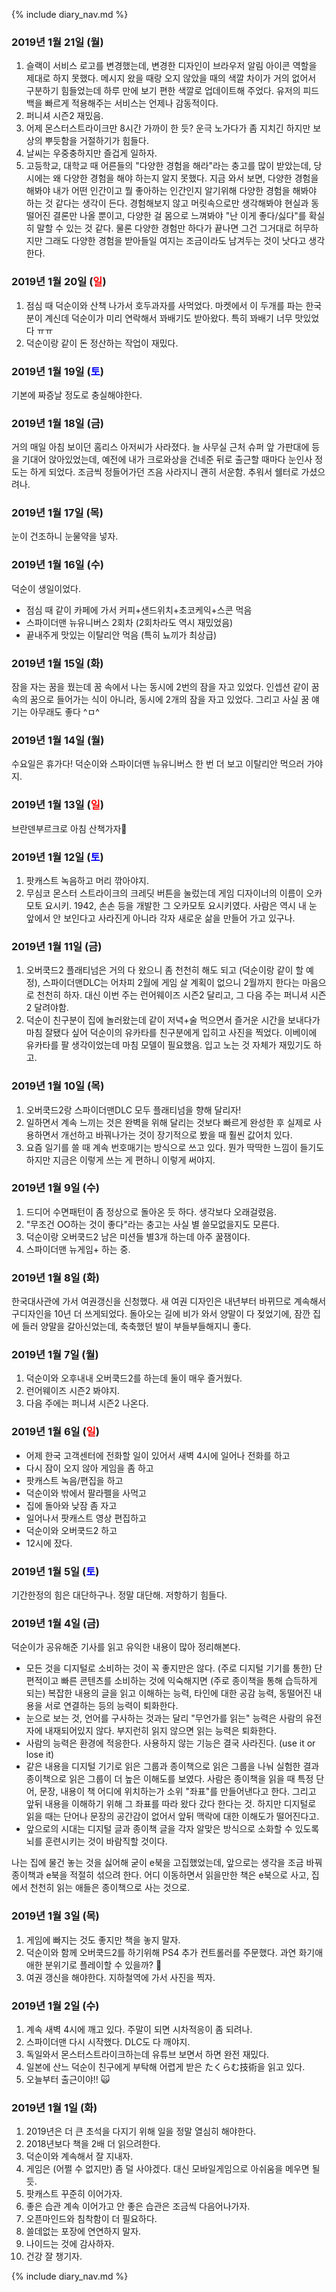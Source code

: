 {% include diary_nav.md %}
### 2019년 1월 21일 (월)
1. 슬랙이 서비스 로고를 변경했는데, 변경한 디자인이 브라우저 알림 아이콘 역할을 제대로 하지 못했다. 메시지 왔을 때랑 오지 않았을 때의 색깔 차이가 거의 없어서 구분하기 힘들었는데 하루 만에 보기 편한 색깔로 업데이트해 주었다. 유저의 피드백을 빠르게 적용해주는 서비스는 언제나 감동적이다.
2. 퍼니셔 시즌2 재밌음.
3. 어제 몬스터스트라이크만 8시간 가까이 한 듯? 운극 노가다가 좀 지치긴 하지만 보상의 뿌듯함을 거절하기가 힘들다.
4. 날씨는 우중충하지만 즐겁게 일하자.
5. 고등학교, 대학교 때 어른들의 "다양한 경험을 해라"라는 충고를 많이 받았는데, 당시에는 왜 다양한 경험을 해야 하는지 알지 못했다. 지금 와서 보면, 다양한 경험을 해봐야 내가 어떤 인간이고 뭘 좋아하는 인간인지 알기위해 다양한 경험을 해봐야 하는 것 같다는 생각이 든다. 경험해보지 않고 머릿속으로만 생각해봐야 현실과 동떨어진 결론만 나올 뿐이고, 다양한 걸 몸으로 느껴봐야 "난 이게 좋다/싫다"를 확실히 말할 수 있는 것 같다. 물론 다양한 경험만 하다가 끝나면 그건 그거대로 허무하지만 그래도 다양한 경험을 받아들일 여지는 조금이라도 남겨두는 것이 낫다고 생각한다.

### 2019년 1월 20일 (<text style='color:red'>일</text>)
1. 점심 때 덕순이와 산책 나가서 호두과자를 사먹었다. 마켓에서 이 두개를 파는 한국분이 계신데 덕순이가 미리 연락해서 꽈배기도 받아왔다. 특히 꽈배기 너무 맛있었다 ㅠㅠ
2. 덕순이랑 같이 돈 정산하는 작업이 재밌다.

### 2019년 1월 19일 (<text style='color:blue'>토</text>)
기본에 짜증날 정도로 충실해야한다.

### 2019년 1월 18일 (금)
거의 매일 아침 보이던 홈리스 아저씨가 사라졌다. 늘 사무실 근처 슈퍼 앞 가판대에 등을 기대어 앉아있었는데, 예전에 내가 크로와상을 건네준 뒤로 출근할 때마다 눈인사 정도는 하게 되었다. 조금씩 정들어가던 즈음 사라지니 괜히 서운함. 추워서 쉘터로 가셨으려나.

### 2019년 1월 17일 (목)
눈이 건조하니 눈물약을 넣자.

### 2019년 1월 16일 (수)
덕순이 생일이었다.

- 점심 때 같이 카페에 가서 커피+샌드위치+초코케익+스콘 먹음
- 스파이더맨 뉴유니버스 2회차 (2회차라도 역시 재밌었음)
- 끝내주게 맛있는 이탈리안 먹음 (특히 뇨끼가 최상급)

### 2019년 1월 15일 (화)
잠을 자는 꿈을 꿨는데 꿈 속에서 나는 동시에 2번의 잠을 자고 있었다. 인셉션 같이 꿈속의 꿈으로 들어가는 식이 아니라, 동시에 2개의 잠을 자고 있었다. 그리고 사실 꿈 얘기는 아무래도 좋다 ^ㅁ^

### 2019년 1월 14일 (월)
수요일은 휴가다! 덕순이와 스파이더맨 뉴유니버스 한 번 더 보고 이탈리안 먹으러 가야지.

### 2019년 1월 13일 (<text style='color:red'>일</text>)
브란덴부르크로 아침 산책가자🎵

### 2019년 1월 12일 (<text style='color:blue'>토</text>)
1. 팟캐스트 녹음하고 머리 깎아야지.
2. 무심코 몬스터 스트라이크의 크레딧 버튼을 눌렀는데 게임 디자이너의 이름이 오카모토 요시키. 1942, 손손 등을 개발한 그 오카모토 요시키였다. 사람은 역시 내 눈 앞에서 안 보인다고 사라진게 아니라 각자 새로운 삶을 만들어 가고 있구나.

### 2019년 1월 11일 (금)
1. 오버쿡드2 플래티넘은 거의 다 왔으니 좀 천천히 해도 되고 (덕순이랑 같이 할 예정), 스파이더맨DLC는 어차피 2월에 게임 살 계획이 없으니 2월까지 한다는 마음으로 천천히 하자. 대신 이번 주는 런어웨이즈 시즌2 달리고, 그 다음 주는 퍼니셔 시즌2 달려야함.
2. 덕순이 친구분이 집에 놀러왔는데 같이 저녁+술 먹으면서 즐거운 시간을 보내다가 마침 잘됐다 싶어 덕순이의 유카타를 친구분에게 입히고 사진을 찍었다. 이베이에 유카타를 팔 생각이었는데 마침 모델이 필요했음. 입고 노는 것 자체가 재밌기도 하고.

### 2019년 1월 10일 (목)
1. 오버쿡드2랑 스파이더맨DLC 모두 플래티넘을 향해 달리자!
2. 일하면서 계속 느끼는 것은 완벽을 위해 달리는 것보다 빠르게 완성한 후 실제로 사용하면서 개선하고 바꿔나가는 것이 장기적으로 봤을 때 훨씬 값어치 있다.
3. 요즘 일기를 쓸 때 계속 번호매기는 방식으로 쓰고 있다. 뭔가 딱딱한 느낌이 들기도하지만 지금은 이렇게 쓰는 게 편하니 이렇게 써야지.

### 2019년 1월 9일 (수)
1. 드디어 수면패턴이 좀 정상으로 돌아온 듯 하다. 생각보다 오래걸렸음.
2. "무조건 OO하는 것이 좋다"라는 충고는 사실 별 쓸모없을지도 모른다.
3. 덕순이랑 오버쿡드2 남은 미션들 별3개 하는데 아주 꿀잼이다.
4. 스파이더맨 뉴게임+ 하는 중.

### 2019년 1월 8일 (화)
한국대사관에 가서 여권갱신을 신청했다. 새 여권 디자인은 내년부터 바뀌므로 계속해서 구디자인을 10년 더 쓰게되었다. 돌아오는 길에 비가 와서 양말이 다 젖었기에, 잠깐 집에 들러 양말을 갈아신었는데, 축축했던 발이 부들부들해지니 좋다.

### 2019년 1월 7일 (월)
1. 덕순이와 오후내내 오버쿡드2를 하는데 둘이 매우 즐거웠다.
2. 런어웨이즈 시즌2 봐야지.
3. 다음 주에는 퍼니셔 시즌2 나온다.

### 2019년 1월 6일 (<text style='color:red'>일</text>)
- 어제 한국 고객센터에 전화할 일이 있어서 새벽 4시에 일어나 전화를 하고
- 다시 잠이 오지 않아 게임을 좀 하고
- 팟캐스트 녹음/편집을 하고
- 덕순이와 밖에서 팔라펠을 사먹고
- 집에 돌아와 낮잠 좀 자고
- 일어나서 팟캐스트 영상 편집하고
- 덕순이와 오버쿡드2 하고
- 12시에 잤다.

### 2019년 1월 5일 (<text style='color:blue'>토</text>)
기간한정의 힘은 대단하구나. 정말 대단해. 저항하기 힘들다.

### 2019년 1월 4일 (금)
덕순이가 공유해준 기사를 읽고 유익한 내용이 많아 정리해본다.

- 모든 것을 디지털로 소비하는 것이 꼭 좋지만은 않다. (주로 디지털 기기를 통한) 단편적이고 빠른 콘텐츠를 소비하는 것에 익숙해지면 (주로 종이책을 통해 습득하게 되는) 복잡한 내용의 글을 읽고 이해하는 능력, 타인에 대한 공감 능력, 동떨어진 내용을 서로 연결하는 등의 능력이 퇴화한다.
- 눈으로 보는 것, 언어를 구사하는 것과는 달리 "무언가를 읽는" 능력은 사람의 유전자에 내재되어있지 않다. 부지런히 읽지 않으면 읽는 능력은 퇴화한다.
- 사람의 능력은 환경에 적응한다. 사용하지 않는 기능은 결국 사라진다. (use it or lose it)
- 같은 내용을 디지털 기기로 읽은 그룹과 종이책으로 읽은 그룹을 나눠 실험한 결과 종이책으로 읽은 그룹이 더 높은 이해도를 보였다. 사람은 종이책을 읽을 때 특정 단어, 문장, 내용이 책 어디에 위치하는가 소위 "좌표"를 만들어낸다고 한다. 그리고 앞뒤 내용을 이해하기 위해 그 좌표를 따라 왔다 갔다 한다는 것. 하지만 디지털로 읽을 때는 단어나 문장의 공간감이 없어서 앞뒤 맥락에 대한 이해도가 떨어진다고.
- 앞으로의 시대는 디지털 글과 종이책 글을 각자 알맞은 방식으로 소화할 수 있도록 뇌를 훈련시키는 것이 바람직할 것이다.

나는 집에 물건 놓는 것을 싫어해 굳이 e북을 고집했었는데, 앞으로는 생각을 조금 바꿔 종이책과 e북을 적절히 섞으려 한다. 어디 이동하면서 읽을만한 책은 e북으로 사고, 집에서 천천히 읽는 애들은 종이책으로 사는 것으로.

### 2019년 1월 3일 (목)
1. 게임에 빠지는 것도 좋지만 책을 놓지 말자.
2. 덕순이와 함께 오버쿡드2를 하기위해 PS4 추가 컨트롤러를 주문했다. 과연 화기애애한 분위기로 플레이할 수 있을까? 🤪
3. 여권 갱신을 해야한다. 지하철역에 가서 사진을 찍자.

### 2019년 1월 2일 (수)
1. 계속 새벽 4시에 깨고 있다. 주말이 되면 시차적응이 좀 되려나.
2. 스파이더맨 다시 시작했다. DLC도 다 깨야지.
3. 독일와서 몬스터스트라이크하는데 유튜브 보면서 하면 완전 재밌다.
4. 일본에 산느 덕순이 친구에게 부탁해 어렵게 받은 たくらむ技術을 읽고 있다.
5. 오늘부터 출근이야!! 🙀

### 2019년 1월 1일 (화)
1. 2019년은 더 큰 초석을 다지기 위해 일을 정말 열심히 해야한다.
2. 2018년보다 책을 2배 더 읽으려한다.
3. 덕순이와 계속해서 잘 지내자.
4. 게임은 (어쩔 수 없지만) 좀 덜 사야겠다. 대신 모바일게임으로 아쉬움을 메우면 될 듯.
5. 팟캐스트 꾸준히 이어가자.
6. 좋은 습관 계속 이어가고 안 좋은 습관은 조금씩 다음어나가자.
7. 오픈마인드와 침착함이 더 필요하다.
8. 쓸데없는 포장에 연연하지 말자.
9. 나이드는 것에 감사하자.
10. 건강 잘 챙기자.

{% include diary_nav.md %}
